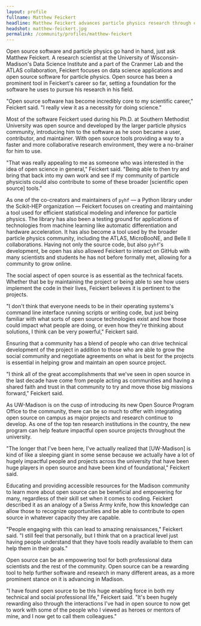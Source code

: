 ```yaml
---
layout: profile
fullname: Matthew Feickert
headline: Matthew Feickert advances particle physics research through open source innovation
headshot: matthew-feickert.jpg
permalink: /community/profiles/matthew-feickert
---
```


Open source software and particle physics go hand in hand, just ask Matthew Feickert. A research scientist at the University of Wisconsin-Madison's Data Science Institute and a part of the Cranmer Lab and the ATLAS collaboration, Feickert focuses on data science applications and open source software for particle physics. Open source has been a prominent tool in Feickert's career so far, setting a foundation for the software he uses to pursue his research in his field.

"Open source software has become incredibly core to my scientific career," Feickert said. "I really view it as a necessity for doing science."

Most of the software Feickert used during his Ph.D. at Southern Methodist University was open source and developed by the larger particle physics community, introducing him to the software as he soon became a user, contributor, and maintainer. With open source tools providing a way to a faster and more collaborative research environment, they were a no-brainer for him to use.

"That was really appealing to me as someone who was interested in the idea of open science in general," Feickert said. "Being able to then try and bring that back into my own work and see if my community of particle physicists could also contribute to some of these broader [scientific open source] tools."

As one of the co-creators and maintainers of `pyhf` &mdash; a Python library under the Scikit-HEP organization &mdash; Feickert focuses on creating and maintaining a tool used for efficient statistical modeling and inference for particle physics. The library has also been a testing ground for applications of technologies from machine learning like automatic differentiation and hardware acceleration. It has also become a tool used by the broader particle physics community, including the ATLAS, MicroBooNE, and Belle II collaborations. Having not only the source code, but also `pyhf`'s development, be open has also allowed Feickert to interact on GitHub with many scientists and students he has not before formally met, allowing for a community to grow online.

The social aspect of open source is as essential as the technical facets. Whether that be by maintaining the project or being able to see how users implement the code in their lives, Feickert believes it is pertinent to the projects.

"I don't think that everyone needs to be in their operating systems's command line interface running scripts or writing code, but just being familiar with what sorts of open source technologies exist and how those could impact what people are doing, or even how they're thinking about solutions, I think can be very powerful," Feickert said.

Ensuring that a community has a blend of people who can drive technical development of the project in addition to those who are able to grow the social community and negotiate agreements on what is best for the projects is essential in helping grow and maintain an open source project.

"I think all of the great accomplishments that we've seen in open source in the last decade have come from people acting as communities and having a shared faith and trust in that community to try and move those big missions forward," Feickert said.

As UW-Madison is on the cusp of introducing its new Open Source Program Office to the community, there can be so much to offer with integrating open source on campus as major projects and research continue to develop. As one of the top ten research institutions in the country, the new program can help feature impactful open source projects throughout the university.

"The longer that I've been here, I've actually realized that [UW-Madison] is kind of like a sleeping giant in some sense because we actually have a lot of hugely impactful people and projects across the university that have been huge players in open source and have been kind of foundational," Feickert said.

Educating and providing accessible resources for the Madison community to learn more about open source can be beneficial and empowering for many, regardless of their skill set when it comes to coding. Feickert described it as an analogy of a Swiss Army knife, how this knowledge can allow those to recognize opportunities and be able to contribute to open source in whatever capacity they are capable.

"People engaging with this can lead to amazing renaissances," Feickert said. "I still feel that personally, but I think that on a practical level just having people understand that they have tools readily available to them can help them in their goals."

Open source can be an empowering tool for both professional data scientists and the rest of the community. Open source can be a rewarding tool to help further software and research in many different areas, as a more prominent stance on it is advancing in Madison.

"I have found open source to be this huge enabling force in both my technical and social professional life," Feickert said. "It's been hugely rewarding also through the interactions I've had in open source to now get to work with some of the people who I viewed as heroes or mentors of mine, and I now get to call them colleagues."
